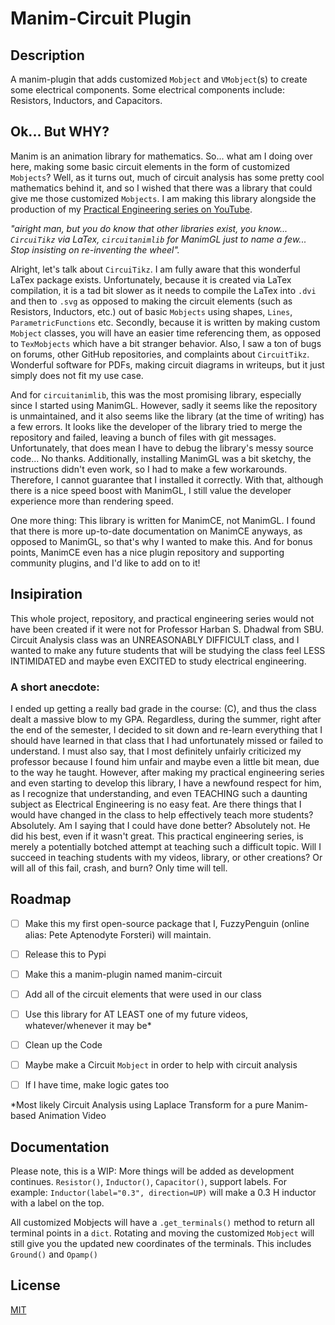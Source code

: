 # Manim-Circuit Plugin
## Description
A manim-plugin that adds customized `Mobject` and `VMobject`(s) to create some electrical components. Some electrical components include: Resistors, Inductors, and Capacitors.

## Ok... But WHY?
Manim is an animation library for mathematics. So... what am I doing over here, making some basic circuit elements in the form of customized `Mobjects`? Well, as it turns out, much of circuit analysis has some pretty cool mathematics behind it, and so I wished that there was a library that could give me those customized `Mobjects`. I am making this library alongside the production of my [Practical Engineering series on YouTube](https://www.youtube.com/playlist?list=PLxAacf1hM524ZExrv4PxZPQFUXTQ9Wn1Y).

*"airight man, but you do know that other libraries exist, you know... `CircuiTikz` via LaTex, `circuitanimlib` for ManimGL just to name a few... Stop insisting on re-inventing the wheel".*

Alright, let's talk about `CircuiTikz`. I am fully aware that this wonderful LaTex package exists. Unfortunately, because it is created via LaTex compilation, it is a tad bit slower as it needs to compile the LaTex into `.dvi` and then to `.svg` as opposed to making the circuit elements (such as Resistors, Inductors, etc.) out of basic `Mobjects` using shapes, `Lines`, `ParametricFunctions` etc. Secondly, because it is written by making custom `Mobject` classes, you will have an easier time referencing them, as opposed to `TexMobjects` which have a bit stranger behavior. Also, I saw a ton of bugs on forums, other GitHub repositories, and complaints about `CircuitTikz`. Wonderful software for PDFs, making circuit diagrams in writeups, but it just simply does not fit my use case.

And for `circuitanimlib`, this was the most promising library, especially since I started using ManimGL. However, sadly it seems like the repository is unmaintained, and it also seems like the library (at the time of writing) has a few errors. It looks like the developer of the library tried to merge the repository and failed, leaving a bunch of files with git messages. Unfortunately, that does mean I have to debug the library's messy source code... No thanks. Additionally, installing ManimGL was a bit sketchy, the instructions didn't even work, so I had to make a few workarounds. Therefore, I cannot guarantee that I installed it correctly. With that, although there is a nice speed boost with ManimGL, I still value the developer experience more than rendering speed.

One more thing: This library is written for ManimCE, not ManimGL. I found that there is more up-to-date documentation on ManimCE anyways, as opposed to ManimGL, so that's why I wanted to make this. And for bonus points, ManimCE even has a nice plugin repository and supporting community plugins, and I'd like to add on to it!

## Insipiration
This whole project, repository, and practical engineering series would not have been created if it were not for Professor Harban S. Dhadwal from SBU. Circuit Analysis class was an UNREASONABLY DIFFICULT class, and I wanted to make any future students that will be studying the class feel LESS INTIMIDATED and maybe even EXCITED to study electrical engineering.

### A short anecdote:
I ended up getting a really bad grade in the course: (C), and thus the class dealt a massive blow to my GPA. Regardless, during the summer, right after the end of the semester, I decided to sit down and re-learn everything that I should have learned in that class that I had unfortunately missed or failed to understand. I must also say, that I most definitely unfairly criticized my professor because I found him unfair and maybe even a little bit mean, due to the way he taught. However, after making my practical engineering series and even starting to develop this library, I have a newfound respect for him, as I recognize that understanding, and even TEACHING such a daunting subject as Electrical Engineering is no easy feat. Are there things that I would have changed in the class to help effectively teach more students? Absolutely. Am I saying that I could have done better? Absolutely not. He did his best, even if it wasn't great. This practical engineering series, is merely a potentially botched attempt at teaching such a difficult topic. Will I succeed in teaching students with my videos, library, or other creations? Or will all of this fail, crash, and burn? Only time will tell.

## Roadmap
- [ ] Make this my first open-source package that I, FuzzyPenguin (online alias: Pete Aptenodyte Forsteri) will maintain.
- [ ] Release this to Pypi
- [ ] Make this a manim-plugin named manim-circuit
- [ ] Add all of the circuit elements that were used in our class
- [ ] Use this library for AT LEAST one of my future videos, whatever/whenever it may be\*
- [ ] Clean up the Code
- [ ] Maybe make a Circuit `Mobject` in order to help with circuit analysis
- [ ] If I have time, make logic gates too


\*Most likely Circuit Analysis using Laplace Transform for a pure Manim-based Animation Video
## Documentation

Please note, this is a WIP: More things will be added as development continues.
`Resistor()`, `Inductor()`, `Capacitor()`, support labels. For example:
`Inductor(label="0.3", direction=UP)` will make a 0.3 H inductor with a label on the top.

All customized Mobjects will have a `.get_terminals()` method to return all terminal points in a `dict`. Rotating and moving the customized `Mobject` will still give you the updated new coordinates of the terminals. This includes `Ground()` and `Opamp()`
## License

[MIT](https://choosealicense.com/licenses/mit/)